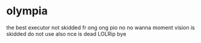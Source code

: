 # olympia
the best executor not skidded fr ong ong pio no no wanna moment vision is skidded do not use also nce is dead LOLRip bye 
